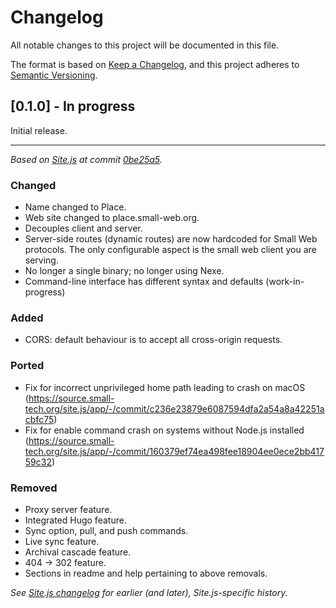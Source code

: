 # Changelog

All notable changes to this project will be documented in this file.

The format is based on [Keep a Changelog](https://keepachangelog.com/en/1.0.0/), and this project adheres to [Semantic Versioning](https://semver.org/spec/v2.0.0.html).

## [0.1.0] - In progress

Initial release.

---

_Based on [Site.js](https://sitejs.org) at commit [0be25a5](https://github.com/small-tech/site.js/commit/0be25a59fbe73a11f67d84021be333829ea257f1)._

### Changed

  - Name changed to Place.
  - Web site changed to place.small-web.org.
  - Decouples client and server.
  - Server-side routes (dynamic routes) are now hardcoded for Small Web protocols. The only configurable aspect is the small web client you are serving.
  - No longer a single binary; no longer using Nexe.
  - Command-line interface has different syntax and defaults (work-in-progress)

### Added

  - CORS: default behaviour is to accept all cross-origin requests.

### Ported

  - Fix for incorrect unprivileged home path leading to crash on macOS (https://source.small-tech.org/site.js/app/-/commit/c236e23879e6087594dfa2a54a8a42251acbfc75)
  - Fix for enable command crash on systems without Node.js installed (https://source.small-tech.org/site.js/app/-/commit/160379ef74ea498fee18904ee0ece2bb41759c32)

### Removed

  - Proxy server feature.
  - Integrated Hugo feature.
  - Sync option, pull, and push commands.
  - Live sync feature.
  - Archival cascade feature.
  - 404 → 302 feature.
  - Sections in readme and help pertaining to above removals.

_See [Site.js changelog](https://github.com/small-tech/site.js/blob/master/CHANGELOG.md) for earlier (and later), Site.js-specific history._

